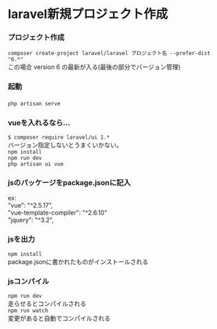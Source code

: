 # laravel新規プロジェクト作成

### プロジェクト作成  
```composer create-project laravel/laravel プロジェクト名 --prefer-dist "6.*"```  
この場合 version 6 の最新が入る(最後の部分でバージョン管理)  

### 起動  
```php artisan serve```　

### vueを入れるなら…
```$ composer require laravel/ui 1.*```  
バージョン指定しないとうまくいかない。  
```npm install```  
```npm run dev```  
```php artisan ui vue```

### jsのパッケージをpackage.jsonに記入
ex:  
"vue": "^2.5.17",  
   "vue-template-compiler": "^2.6.10"  
   "jquery": "^3.2",  

### jsを出力
```npm install```  
package.jsonに書かれたものがインストールされる  

### jsコンパイル
```npm run dev```  
走らせるとコンパイルされる  
```npm run watch```  
変更があると自動でコンパイルされる
